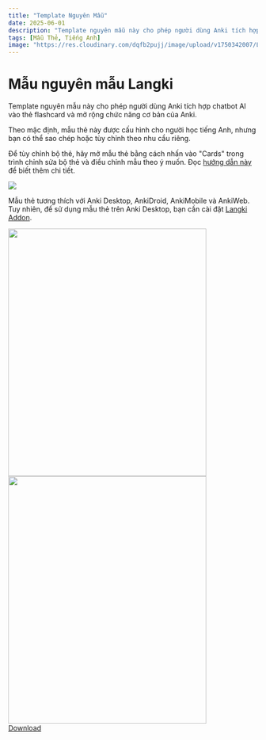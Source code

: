 ```yaml
---
title: "Template Nguyên Mẫu"
date: 2025-06-01
description: "Template nguyên mẫu này cho phép người dùng Anki tích hợp chatbot AI vào thẻ flashcard và mở rộng chức năng cơ bản của Anki."
tags: [Mẫu Thẻ, Tiếng Anh]
image: "https://res.cloudinary.com/dqfb2pujj/image/upload/v1750342007/Langki/knwebgkai4vadlnvpbbw.png"
---
```


# Mẫu nguyên mẫu Langki

Template nguyên mẫu này cho phép người dùng Anki tích hợp chatbot AI vào thẻ flashcard và mở rộng chức năng cơ bản của Anki.

<!--truncate-->

Theo mặc định, mẫu thẻ này được cấu hình cho người học tiếng Anh, nhưng bạn có thể sao chép hoặc tùy chỉnh theo nhu cầu riêng.

Để tùy chỉnh bộ thẻ, hãy mở mẫu thẻ bằng cách nhấn vào "Cards" trong trình chỉnh sửa bộ thẻ và điều chỉnh mẫu theo ý muốn. Đọc [hướng dẫn này](https://langki.net/docs/langki_configuration) để biết thêm chi tiết.

![](https://res.cloudinary.com/dqfb2pujj/image/upload/v1750492139/Langki/wpl2vsguarqindjfryqj.png)

Mẫu thẻ tương thích với Anki Desktop, AnkiDroid, AnkiMobile và AnkiWeb. Tuy nhiên, để sử dụng mẫu thẻ trên Anki Desktop, bạn cần cài đặt [Langki Addon](https://ankiweb.net/shared/info/1400986563).

<div class="responsive-flex" style={{ display: 'flex', gap: '8px' }}>
  <img
    src="https://res.cloudinary.com/dqfb2pujj/image/upload/v1750340333/Langki/ra4hahihsuzip0xh8oy7.png"
    width="400"
    height="500"
  />
  <img
    src="https://res.cloudinary.com/dqfb2pujj/image/upload/v1750344177/Langki/wxdhzf9q8mg9gulbmp2b.png"
    width="400"
    height="500"
  />
</div>

<a href="https://ankiweb.net/shared/info/1038537663" target="_blank" class="download-btn">
  Download
</a>
